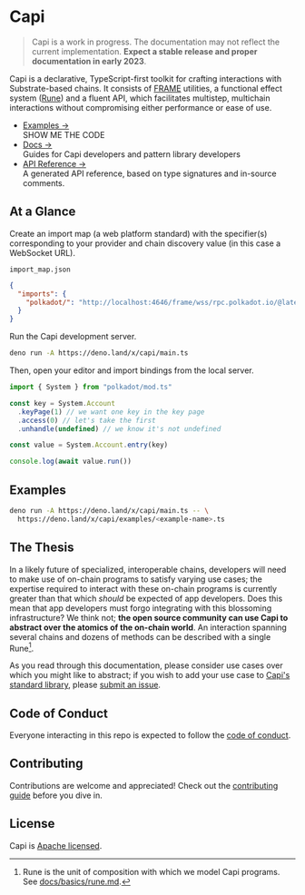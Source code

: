 # Capi

> Capi is a work in progress. The documentation may not reflect the current implementation. **Expect a stable release and proper documentation in early 2023**.

<!-- dinodoc fragment.start docs/_fragments/description -->

Capi is a declarative, TypeScript-first toolkit for crafting interactions with Substrate-based chains. It consists of [FRAME](https://docs.substrate.io/reference/glossary/#frame) utilities, a functional effect system ([Rune](/rune)) and a fluent API, which facilitates multistep, multichain interactions without compromising either performance or ease of use.

<!-- dinodoc fragment.end -->

- [Examples &rarr;](./examples)<br />SHOW ME THE CODE
- [Docs &rarr;](./docs/introduction.md)<br />Guides for Capi developers and pattern library developers
- [API Reference &rarr;](https://deno.land/x/capi/mod.ts)<br />A generated API reference, based on type signatures and in-source comments.

## At a Glance

Create an import map (a web platform standard) with the specifier(s) corresponding to your provider and chain discovery value (in this case a WebSocket URL).

`import_map.json`

```json
{
  "imports": {
    "polkadot/": "http://localhost:4646/frame/wss/rpc.polkadot.io/@latest/"
  }
}
```

Run the Capi development server.

```sh
deno run -A https://deno.land/x/capi/main.ts
```

Then, open your editor and import bindings from the local server.

```ts
import { System } from "polkadot/mod.ts"

const key = System.Account
  .keyPage(1) // we want one key in the key page
  .access(0) // let's take the first
  .unhandle(undefined) // we know it's not undefined

const value = System.Account.entry(key)

console.log(await value.run())
```

## Examples

```sh
deno run -A https://deno.land/x/capi/main.ts -- \
  https://deno.land/x/capi/examples/<example-name>.ts
```

## The Thesis

In a likely future of specialized, interoperable chains, developers will need to make use of on-chain programs to satisfy varying use cases; the expertise required to interact with these on-chain programs is currently greater than that which _should_ be expected of app developers. Does this mean that app developers must forgo integrating with this blossoming infrastructure? We think not; **the open source community can use Capi to abstract over the atomics of the on-chain world**. An interaction spanning several chains and dozens of methods can be described with a single Rune[^1].

As you read through this documentation, please consider use cases over which you might like to abstract; if you wish to add your use case to [Capi's standard library](effects), please [submit an issue](https://github.com/paritytech/capi/issues/new).

## Code of Conduct

Everyone interacting in this repo is expected to follow the [code of conduct](CODE_OF_CONDUCT.md).

## Contributing

Contributions are welcome and appreciated! Check out the [contributing guide](CONTRIBUTING.md) before you dive in.

## License

Capi is [Apache licensed](LICENSE).

[^1]: Rune is the unit of composition with which we model Capi programs. See [docs/basics/rune.md](docs/basics/rune.md).

